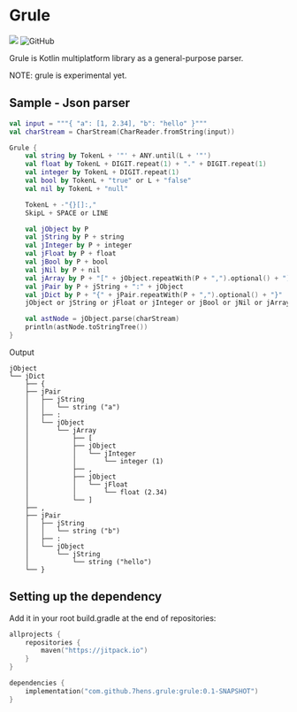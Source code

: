 # Grule

[![](https://jitpack.io/v/7hens/grule.svg)](https://jitpack.io/#7hens/grule)
![GitHub](https://img.shields.io/github/license/7hens/grule)

Grule is Kotlin multiplatform library as a general-purpose parser.

NOTE: grule is experimental yet.

## Sample - Json parser

```kotlin
val input = """{ "a": [1, 2.34], "b": "hello" }"""
val charStream = CharStream(CharReader.fromString(input))

Grule {
    val string by TokenL + '"' + ANY.until(L + '"')
    val float by TokenL + DIGIT.repeat(1) + "." + DIGIT.repeat(1)
    val integer by TokenL + DIGIT.repeat(1)
    val bool by TokenL + "true" or L + "false"
    val nil by TokenL + "null"

    TokenL + -"{}[]:,"
    SkipL + SPACE or LINE

    val jObject by P
    val jString by P + string
    val jInteger by P + integer
    val jFloat by P + float
    val jBool by P + bool
    val jNil by P + nil
    val jArray by P + "[" + jObject.repeatWith(P + ",").optional() + "]"
    val jPair by P + jString + ":" + jObject
    val jDict by P + "{" + jPair.repeatWith(P + ",").optional() + "}"
    jObject or jString or jFloat or jInteger or jBool or jNil or jArray or jDict

    val astNode = jObject.parse(charStream)
    println(astNode.toStringTree())
}
```

Output

```plain
jObject
└── jDict
    ├── {
    ├── jPair
    │   ├── jString
    │   │   └── string ("a")
    │   ├── :
    │   └── jObject
    │       └── jArray
    │           ├── [
    │           ├── jObject
    │           │   └── jInteger
    │           │       └── integer (1)
    │           ├── ,
    │           ├── jObject
    │           │   └── jFloat
    │           │       └── float (2.34)
    │           └── ]
    ├── ,
    ├── jPair
    │   ├── jString
    │   │   └── string ("b")
    │   ├── :
    │   └── jObject
    │       └── jString
    │           └── string ("hello")
    └── }
```

## Setting up the dependency

Add it in your root build.gradle at the end of repositories:

```kotlin
allprojects {
    repositories {
        maven("https://jitpack.io")
    }
}
```

```kotlin
dependencies {
    implementation("com.github.7hens.grule:grule:0.1-SNAPSHOT")
}
```

